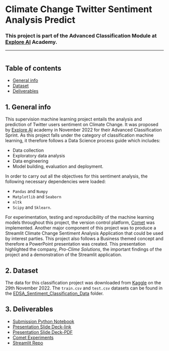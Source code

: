 # Climate Change Twitter Sentiment Analysis Predict
### This project is part of the Advanced Classification Module at [Explore AI](https://explore-datascience.net/) Academy.
---

<div id="main image" align="center">
  <img src="https://magora-systems.com/uploads/ReRGf0pfKf-L6G0KW4gpr3bEbx3viF5p.jpeg" alt=""/>
</div>

## Table of contents
* [General info](#general-info)
* [Dataset](#dataset)
* [Deliverables](#resources)


## 1. General info <a class="anchor" id="general-info"></a>


This supervision machine learning project entails the analysis and prediction of Twitter users sentiment on Climate Change. It was proposed by [Explore AI](https://explore-datascience.net/) academy in November 2022 for their Advanced Classification Sprint. As this project falls under the category of classification machine learning, it therefore follows a Data Science process guide which includes:
+ Data collection
+ Exploratory data analysis
+ Data engineering
+ Model building, evaluation and deployment.

In order to carry out all the objectives for this sentiment analysis, the following necessary dependencies were loaded:
+ `Pandas` and `Numpy`
+ `Matplotlib` and `Seaborn`
+ `nltk`
+ `Scipy` and `Sklearn`. 

For experimentation, testing and reproducibility of the machine learning models throughout this project, the version control platform, [Comet](https://www.comet.com/site/) was implemented. Another major component of this project was to produce a Streamlit Climate Change Sentiment Analysis Application that could be used by interest parties. This project also follows a Business themed concept and therefore a PowerPoint presentation was created. This presentation highlighted the company, *Pro-Clime Solutions*, the important findings of the project and a demonstration of the Streamlit application.


## 2. Dataset <a class="anchor" id="dataset"></a>
The data for this classification project was downloaded from [Kaggle](https://www.kaggle.com/competitions/edsa-sentiment-classification/data) on the 29th November 2022. The `train.csv` and `test.csv` datasets can be found in the [EDSA_Sentiment_Classification_Data](https://github.com/IkanengJack/Team-CW3/tree/main/EDSA_Sentiment_Classification_Data) folder.

## 3. Deliverables <a class="anchor" id="resources"></a>
+  [Submission Python Notebook](https://github.com/EreshiaGabier/Climate_Change_Sentiment_Twitter_Analysis_Classification/blob/main/Submission_Notebook_and_Images/Final_Submission_Notebook_Team_CW3.ipynb)
+  [Presentation Slide Deck-link](https://docs.google.com/presentation/d/1n6Sxspydh4Yw8xoSZB33pgfNyMOMgh94xhbmlTrdnOU/edit?usp=sharing)
+  [Presentation Slide Deck-PDF](https://github.com/IkanengJack/Team-CW3/blob/main/Classification_Presentation_TeamCW3.pdf)
+  [Comet Experiments](https://github.com/IkanengJack/Team-CW3/blob/main/Comet_experiments_Team_CW3.png)
+  [Streamlit Repo](https://github.com/IkanengJack/Team-CW3-classification-predict-streamlit/tree/master/Final_Streamlit_app)







